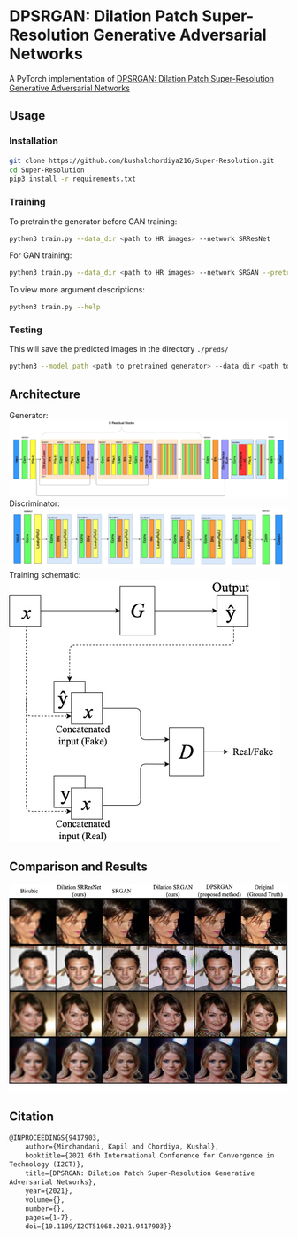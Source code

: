 # DPSRGAN: Dilation Patch Super-Resolution Generative Adversarial Networks

A PyTorch implementation of [DPSRGAN: Dilation Patch Super-Resolution Generative Adversarial Networks](https://ieeexplore.ieee.org/document/9417903)

## Usage
### Installation
```bash
git clone https://github.com/kushalchordiya216/Super-Resolution.git
cd Super-Resolution
pip3 install -r requirements.txt
```

### Training
To pretrain the generator before GAN training:
```bash
python3 train.py --data_dir <path to HR images> --network SRResNet
```

For GAN training:
```bash
python3 train.py --data_dir <path to HR images> --network SRGAN --pretrain_gen <path to pretrained generator model file>
```
To view more argument descriptions:
```bash
python3 train.py --help
```

### Testing
This will save the predicted images in the directory `./preds/`
```bash
python3 --model_path <path to pretrained generator> --data_dir <path to directory containing LR images>
```

## Architecture
Generator:
![Generator Architecture](images/generator_arch.jpeg)
Discriminator:
![Discriminator Architecture](images/discriminator_arch.jpeg)
Training schematic:
![Training schematic](images/schematic.jpeg)
## Comparison and Results
![Picture grid](images/picgrid.jpeg)
## Citation
```
@INPROCEEDINGS{9417903,
    author={Mirchandani, Kapil and Chordiya, Kushal},
    booktitle={2021 6th International Conference for Convergence in Technology (I2CT)},
    title={DPSRGAN: Dilation Patch Super-Resolution Generative Adversarial Networks},
    year={2021},  
    volume={},  
    number={},  
    pages={1-7},  
    doi={10.1109/I2CT51068.2021.9417903}}
```

